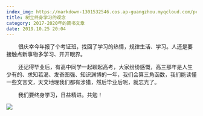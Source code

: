 ```yaml
---
index_img: https://markdown-1301532546.cos.ap-guangzhou.myqcloud.com/peipei_blog/20210921145952.jpeg
title: 树立终身学习的观念
category: 2017-2020年的简书文章
date: 2019.10.25 20:04
---
```


        很庆幸今年报了个考证班，找回了学习的热情，规律生活、学习。人还是要接触点新事物多学习、开开眼界。

        还记得毕业后，有高中同学一起聊起高考，大家纷纷感慨，高三那年是人生少有的、求知若渴、发奋图强、知识渊博的一年，我们会算三角函数，我们能读懂一些文言文，天文地理我们都有涉猎，然后毕业后呢，就忘光了。

        我们要终身学习，日益精进。共勉！

![](https://markdown-1301532546.cos.ap-guangzhou.myqcloud.com/peipei_blog/20210921145952.jpeg)  

